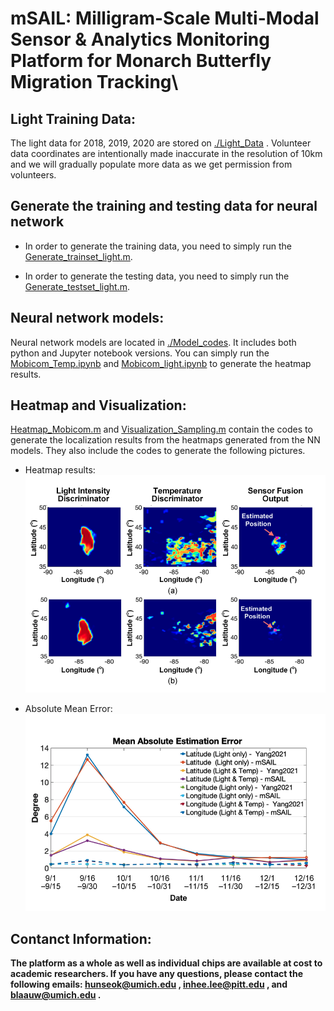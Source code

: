 # **mSAIL: Milligram-Scale Multi-Modal Sensor & Analytics Monitoring Platform for Monarch Butterfly Migration Tracking**\
## Light Training Data:
The light data for 2018, 2019, 2020 are stored on [./Light_Data](https://github.com/sarashoouri/Monarch_Butterfly_Tracking/tree/main/Light_Data) . Volunteer data coordinates are intentionally made inaccurate in the resolution of 10km and we will gradually populate more data as we get permission from volunteers. 
## Generate the training and testing data for neural network
* In order to generate the training data, you need to simply run the [Generate_trainset_light.m](https://github.com/sarashoouri/Monarch_Butterfly_Tracking/blob/main/Preprocessing_light_code/Generate_trainset_light.m).

* In order to generate the testing data, you need to simply run the [Generate_testset_light.m](https://github.com/sarashoouri/Monarch_Butterfly_Tracking/blob/main/Preprocessing_light_code/Generate_testset_light.m).

## Neural network models:
Neural network models are located in [./Model_codes](https://github.com/sarashoouri/Monarch_Butterfly_Tracking/tree/main/Model_codes). It includes both python and Jupyter notebook versions. You can simply run the [Mobicom_Temp.ipynb](https://github.com/sarashoouri/Monarch_Butterfly_Tracking/blob/main/Model_codes/Mobicom_Temp.ipynb)  and [Mobicom_light.ipynb](https://github.com/sarashoouri/Monarch_Butterfly_Tracking/blob/main/Model_codes/Mobicom_light.ipynb) to generate the heatmap results.

## Heatmap and Visualization:

[Heatmap_Mobicom.m](https://github.com/sarashoouri/Monarch_Butterfly_Tracking/blob/main/Heatmap_Mobicom.m) and [Visualization_Sampling.m](https://github.com/sarashoouri/Monarch_Butterfly_Tracking/blob/main/Visualization_Sampling.m) contain the codes to generate the localization results from the heatmaps generated from the NN models. They also include the codes to generate the following pictures.
* Heatmap results:
![alt text](https://github.com/sarashoouri/Monarch_Butterfly_Tracking/blob/main/Images/Heatmap.png)

* Absolute Mean Error:
![alt text](https://github.com/sarashoouri/Monarch_Butterfly_Tracking/blob/main/Images/Result.png)


## Contanct Information:
**The platform as a whole as well as individual chips are available at cost to academic researchers. 
If you have any questions, please contact the following emails: hunseok@umich.edu , inhee.lee@pitt.edu , and blaauw@umich.edu .**

